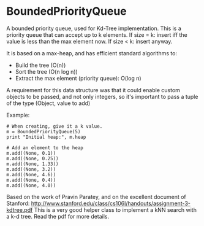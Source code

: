 BoundedPriorityQueue
====================

A bounded priority queue, used for Kd-Tree implementation.
This is a priority queue that can accept up to k elements.
If size = k: insert iff the value is less than the max element now.
If size < k: insert anyway.

It is based on a max-heap, and has efficient standard algorithms to:
- Build the tree (O(n))
- Sort the tree (O(n log n))
- Extract the max element (priority queue): O(log n)

A requirement for this data structure was that it could enable custom objects to be passed, and not only integers, so it's 
important to pass a tuple of the type (Object, value to add)

Example:
    
    # When creating, give it a k value.
    m = BoundedPriorityQueue(5)
    print "Initial heap:", m.heap

    # Add an element to the heap
    m.add((None, 0.1))
    m.add((None, 0.25))
    m.add((None, 1.33))
    m.add((None, 3.2))
    m.add((None, 4.6))
    m.add((None, 0.4))
    m.add((None, 4.0))

Based on the work of Pravin Paratey, and on the excellent document of Stanford: 
http://www.stanford.edu/class/cs106l/handouts/assignment-3-kdtree.pdf
This is a very good helper class to implement a kNN search with a k-d tree.
Read the pdf for more details.
